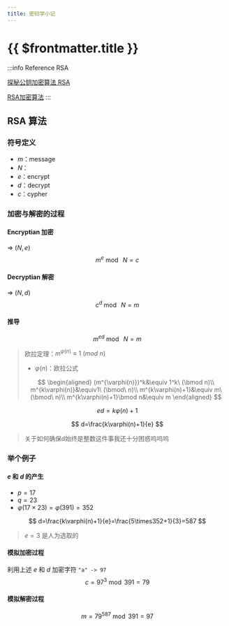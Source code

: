 ```yaml
---
title: 密码学小记
---
```

# {{ $frontmatter.title }}

:::info Reference
RSA

[探秘公钥加密算法 RSA](https://www.bilibili.com/video/BV14y4y1272w/?share_source=copy_web&vd_source=d06c9aca51407a96e1a5da96a1b68911) 

[RSA加密算法](https://zh.wikipedia.org/wiki/RSA%E5%8A%A0%E5%AF%86%E6%BC%94%E7%AE%97%E6%B3%95)
:::

## RSA 算法

### 符号定义

- $m$：message
- $N$：
- $e$：encrypt
- $d$：decrypt
- $c$：cypher

### 加密与解密的过程

#### Encryptian 加密

=> $(N,e)$
$$
m^e\bmod\ N=c
$$

#### Decryptian 解密 

=> $(N,d)$
$$
c^d\bmod\ N=m
$$

#### 推导

$$
m^{ed}\bmod\ N=m
$$

> 欧拉定理：$m^{\varphi(n)}\equiv1\ (mod\ n)$
>
> - $\varphi(n)$：欧拉公式
>
> $$
> \begin{aligned}
> (m^{\varphi(n)})^k&\equiv 1^k\ (\bmod n)\\
> m^{k\varphi(n)}&\equiv1\ (\bmod\ n)\\
> m^{k\varphi(n)+1}&\equiv m\ (\bmod\ n)\\
> m^{k\varphi(n)+1}\bmod n&\equiv m
> \end{aligned}
> $$

$$
ed=k\varphi(n)+1
$$

$$
d=\frac{k\varphi(n)+1}{e}
$$

> 关于如何确保d始终是整数这件事我还十分困惑呜呜呜

### 举个例子

#### $e$ 和 $d$ 的产生

- $p=17$
- $q=23$
- $\varphi(17\times23)=\varphi(391)=352$

$$
d=\frac{k\varphi(n)+1}{e}=\frac{5\times352+1}{3}=587
$$

> $e=3$ 是人为选取的

#### 模拟加密过程

利用上述 $e$ 和 $d$ 加密字符 `"a" -> 97`
$$
c=97^3\bmod391=79
$$

#### 模拟解密过程

$$
m=79^{587}\bmod 391=97
$$

